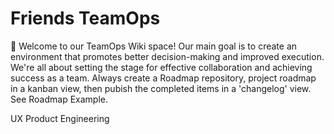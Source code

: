 # Friends TeamOps
👋 Welcome to our TeamOps Wiki space! Our main goal is to create an environment that promotes better decision-making and improved execution. We're all about setting the stage for effective collaboration and achieving success as a team.
Always create a Roadmap repository, project roadmap in a kanban view, then pubish the completed items in a 'changelog' view.
See Roadmap Example.


UX
Product
Engineering
